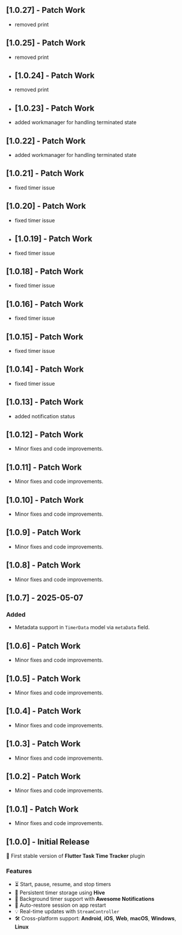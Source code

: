 ## [1.0.27] - Patch Work
- removed print
## [1.0.25] - Patch Work
- removed print
- ## [1.0.24] - Patch Work
- removed print
- ## [1.0.23] - Patch Work
- added workmanager for handling terminated state
## [1.0.22] - Patch Work
- added workmanager for handling terminated state
## [1.0.21] - Patch Work
- fixed timer issue
## [1.0.20] - Patch Work
- fixed timer issue
- ## [1.0.19] - Patch Work
- fixed timer issue

## [1.0.18] - Patch Work
- fixed timer issue
## [1.0.16] - Patch Work
- fixed timer issue


## [1.0.15] - Patch Work
- fixed timer issue

## [1.0.14] - Patch Work
- fixed timer issue

## [1.0.13] - Patch Work
- added notification status
## [1.0.12] - Patch Work
- Minor fixes and code improvements.
## [1.0.11] - Patch Work
- Minor fixes and code improvements.
## [1.0.10] - Patch Work
- Minor fixes and code improvements.
## [1.0.9] - Patch Work
- Minor fixes and code improvements.

## [1.0.8] - Patch Work
- Minor fixes and code improvements.

## [1.0.7] - 2025-05-07
### Added
- Metadata support in `TimerData` model via `metaData` field.

## [1.0.6] - Patch Work
- Minor fixes and code improvements.

## [1.0.5] - Patch Work
- Minor fixes and code improvements.

## [1.0.4] - Patch Work
- Minor fixes and code improvements.

## [1.0.3] - Patch Work
- Minor fixes and code improvements.

## [1.0.2] - Patch Work
- Minor fixes and code improvements.

## [1.0.1] - Patch Work
- Minor fixes and code improvements.

## [1.0.0] - Initial Release
🎉 First stable version of **Flutter Task Time Tracker** plugin

### Features
- ⏳ Start, pause, resume, and stop timers
- 💾 Persistent timer storage using **Hive**
- 🔔 Background timer support with **Awesome Notifications**
- 🔁 Auto-restore session on app restart
- 💡 Real-time updates with `StreamController`
- 🛠️ Cross-platform support: **Android**, **iOS**, **Web**, **macOS**, **Windows**, **Linux**
